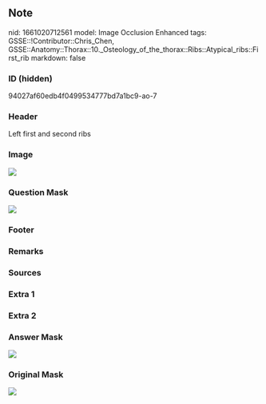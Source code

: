 ## Note
nid: 1661020712561
model: Image Occlusion Enhanced
tags: GSSE::!Contributor::Chris_Chen, GSSE::Anatomy::Thorax::10._Osteology_of_the_thorax::Ribs::Atypical_ribs::First_rib
markdown: false

### ID (hidden)
94027af60edb4f0499534777bd7a1bc9-ao-7

### Header
Left first and second ribs

### Image
<img src="tmpmqxq_u0p.png">

### Question Mask
<img src="94027af60edb4f0499534777bd7a1bc9-ao-7-Q.svg">

### Footer


### Remarks


### Sources


### Extra 1


### Extra 2


### Answer Mask
<img src="94027af60edb4f0499534777bd7a1bc9-ao-7-A.svg">

### Original Mask
<img src="94027af60edb4f0499534777bd7a1bc9-ao-O.svg">
